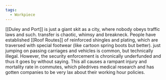 ```yaml
---
tags:
  - Workpiece
---
```

[[Duley and Port]] is just a giant skit as a city, where nobody obeys traffic laws and such. transfer is chaotic, whimsy and breakneck. 
People have established [[Roof Routes]] of reinforced shingles and plating, which are traversed with special footwear (like cartoon spring boots but better).
just jumping on passing carriages and vehicles is common, but technically illegal. However, the security enforcement is chronically underfunded and thus it goes by without saying. 
This all causes a rampant injury and mortality rate in commutes, which piledrives medical research and has gotten companies to be very lax about their working hour policies. 